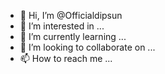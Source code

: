 - 👋 Hi, I’m @Officialdipsun
- 👀 I’m interested in ...
- 🌱 I’m currently learning ...
- 💞️ I’m looking to collaborate on ...
- 📫 How to reach me ...

<!---
Officialdipsun/Officialdipsun is a ✨ special ✨ repository because its `README.md` (this file) appears on your GitHub profile.
You can click the Preview link to take a look at your changes.
--->
